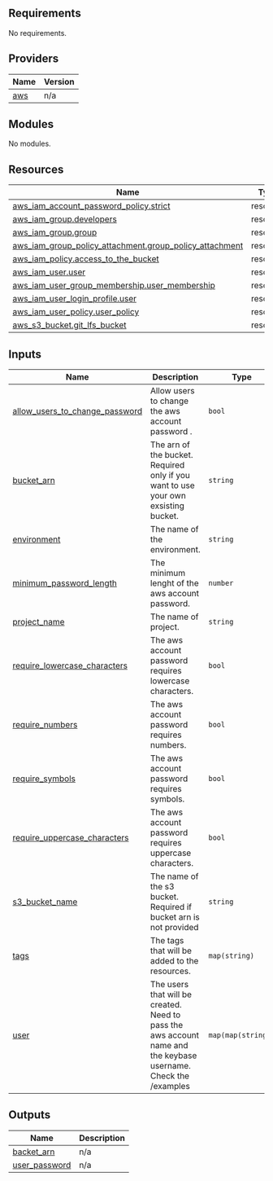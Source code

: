 <!-- BEGIN_TF_DOCS -->
## Requirements

No requirements.

## Providers

| Name | Version |
|------|---------|
| <a name="provider_aws"></a> [aws](#provider\_aws) | n/a |

## Modules

No modules.

## Resources

| Name | Type |
|------|------|
| [aws_iam_account_password_policy.strict](https://registry.terraform.io/providers/hashicorp/aws/latest/docs/resources/iam_account_password_policy) | resource |
| [aws_iam_group.developers](https://registry.terraform.io/providers/hashicorp/aws/latest/docs/resources/iam_group) | resource |
| [aws_iam_group.group](https://registry.terraform.io/providers/hashicorp/aws/latest/docs/resources/iam_group) | resource |
| [aws_iam_group_policy_attachment.group_policy_attachment](https://registry.terraform.io/providers/hashicorp/aws/latest/docs/resources/iam_group_policy_attachment) | resource |
| [aws_iam_policy.access_to_the_bucket](https://registry.terraform.io/providers/hashicorp/aws/latest/docs/resources/iam_policy) | resource |
| [aws_iam_user.user](https://registry.terraform.io/providers/hashicorp/aws/latest/docs/resources/iam_user) | resource |
| [aws_iam_user_group_membership.user_membership](https://registry.terraform.io/providers/hashicorp/aws/latest/docs/resources/iam_user_group_membership) | resource |
| [aws_iam_user_login_profile.user](https://registry.terraform.io/providers/hashicorp/aws/latest/docs/resources/iam_user_login_profile) | resource |
| [aws_iam_user_policy.user_policy](https://registry.terraform.io/providers/hashicorp/aws/latest/docs/resources/iam_user_policy) | resource |
| [aws_s3_bucket.git_lfs_bucket](https://registry.terraform.io/providers/hashicorp/aws/latest/docs/resources/s3_bucket) | resource |

## Inputs

| Name | Description | Type | Default | Required |
|------|-------------|------|---------|:--------:|
| <a name="input_allow_users_to_change_password"></a> [allow\_users\_to\_change\_password](#input\_allow\_users\_to\_change\_password) | Allow users to change the aws account password . | `bool` | `true` | no |
| <a name="input_bucket_arn"></a> [bucket\_arn](#input\_bucket\_arn) | The arn of the bucket. Required only if you want to use your own exsisting bucket. | `string` | `null` | no |
| <a name="input_environment"></a> [environment](#input\_environment) | The name of the environment. | `string` | n/a | yes |
| <a name="input_minimum_password_length"></a> [minimum\_password\_length](#input\_minimum\_password\_length) | The minimum lenght of the aws account password. | `number` | `16` | no |
| <a name="input_project_name"></a> [project\_name](#input\_project\_name) | The name of project. | `string` | n/a | yes |
| <a name="input_require_lowercase_characters"></a> [require\_lowercase\_characters](#input\_require\_lowercase\_characters) | The aws account password requires lowercase characters. | `bool` | `true` | no |
| <a name="input_require_numbers"></a> [require\_numbers](#input\_require\_numbers) | The aws account password requires numbers. | `bool` | `true` | no |
| <a name="input_require_symbols"></a> [require\_symbols](#input\_require\_symbols) | The aws account password requires symbols. | `bool` | `true` | no |
| <a name="input_require_uppercase_characters"></a> [require\_uppercase\_characters](#input\_require\_uppercase\_characters) | The aws account password requires uppercase characters. | `bool` | `true` | no |
| <a name="input_s3_bucket_name"></a> [s3\_bucket\_name](#input\_s3\_bucket\_name) | The name of the s3 bucket. Required if bucket arn is not provided | `string` | `null` | no |
| <a name="input_tags"></a> [tags](#input\_tags) | The tags that will be added to the resources. | `map(string)` | n/a | yes |
| <a name="input_user"></a> [user](#input\_user) | The users that will be created. Need to pass the aws account name and the keybase username. Check the /examples | `map(map(string))` | n/a | yes |

## Outputs

| Name | Description |
|------|-------------|
| <a name="output_backet_arn"></a> [backet\_arn](#output\_backet\_arn) | n/a |
| <a name="output_user_password"></a> [user\_password](#output\_user\_password) | n/a |
<!-- END_TF_DOCS -->